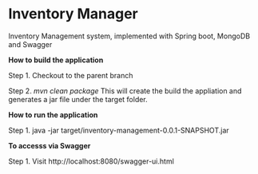 # Inventory Manager

Inventory Management system, implemented with Spring boot, MongoDB and Swagger



**How to build the application**

Step 1. Checkout to the parent branch

Step 2. *mvn clean package*
This will create the build the appliation and generates a jar file under the target folder.



**How to run the application**

Step 1. java -jar target/inventory-management-0.0.1-SNAPSHOT.jar 


**To accesss via Swagger**

Step 1. Visit http://localhost:8080/swagger-ui.html